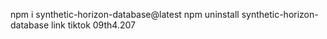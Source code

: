  npm i synthetic-horizon-database@latest
 npm uninstall synthetic-horizon-database
 link tiktok
 09th4.207
